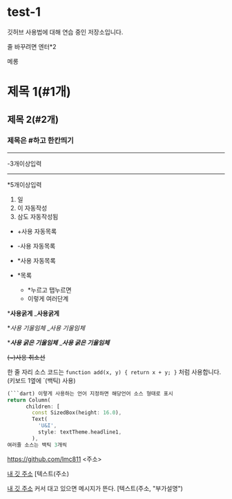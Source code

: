# test-1
깃허브 사용법에 대해 연습 중인 저장소입니다.

줄 바꾸려면 엔터*2

메롱

# 제목 1(#1개)
## 제목 2(#2개)
### 제목은 #하고 한칸띄기

--- 
-3개이상입력
***
*5개이상입력

1. 일
2. 이 자동작성
3. 삼도 자동작성됨

+ +사용 자동목록
- -사용 자동목록
* *사용 자동목록

* *목록
  * *누르고 탭누르면
  * 이렇게 여러단계

***사용굵게**
___사용굵게__

**사용 기울임체*
__사용 기울임체_

****사용 굵은 기울임체***
____사용 굵은 기울임체___

~~(~)사용 취소선~~

한 줄 자리 소스 코드는 `function add(x, y) { return x + y; }` 처럼 사용합니다.(키보드 1옆에 `(백틱) 사용)

```dart
(```dart) 이렇게 사용하는 언어 지정하면 해당언어 소스 형태로 표시
return Column(
      children: [
        const SizedBox(height: 16.0),
        Text(
          'U&I',
          style: textTheme.headline1,
        ),
여러줄 소스는 백틱 3개씩
```

<https://github.com/lmc811> <주소>

[내 깃 주소](https://github.com/lmc811) [텍스트(주소)

[내 깃 주소](https://github.com/lmc811, "클릭하면 내 깃으로 이동합니다.") 커서 대고 있으면 메시지가 뜬다. [텍스트(주소, "부가설명")
